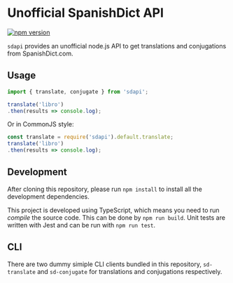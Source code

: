 # Unofficial SpanishDict API
[![npm version](https://badge.fury.io/js/sdapi.svg)](https://badge.fury.io/js/sdapi)

`sdapi` provides an unofficial node.js API to get translations and conjugations from SpanishDict.com.

## Usage
```js
import { translate, conjugate } from 'sdapi';

translate('libro')
.then(results => console.log);
```

Or in CommonJS style:

```js
const translate = require('sdapi').default.translate;
translate('libro')
.then(results => console.log);
```

## Development
After cloning this repository, please run `npm install` to install all the development dependencies.

This project is developed using TypeScript, which means you need to run _compile_ the source code. This can be done by `npm run build`. Unit tests are written with Jest and can be run with `npm run test`.

## CLI
There are two dummy simiple CLI clients bundled in this repository, `sd-translate` and `sd-conjugate` for translations and conjugations respectively.
